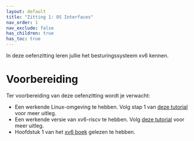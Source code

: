 ```yaml
---
layout: default
title: "Zitting 1: OS Interfaces"
nav_order: 1
nav_exclude: false
has_children: true
has_toc: true
---
```


In deze oefenzitting leren jullie het besturingssysteem xv6 kennen.

# Voorbereiding

Ter voorbereiding van deze oefenzitting wordt je verwacht:

* Een werkende Linux-omgeving te hebben. Volg stap 1 van [deze tutorial](../../../tutorials/ubuntu-vm) voor meer uitleg.
* Een werkende versie van xv6-riscv te hebben. Volg [deze tutorial](../../../tutorials/ubuntu-instellen/) voor meer uitleg.
* Hoofdstuk 1 van het [xv6 boek](https://github.com/besturingssystemen/xv6-riscv-book/releases/latest/download/book.pdf) gelezen te hebben.
